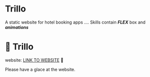 # Trillo
A static website for hotel booking apps .... Skills contain ***FLEX*** box and ***animations***

# :volcano: Trillo

 website: [LINK TO WEBSITE](https://aditya23-1994.github.io/Trillo/) :trumpet:

Please have a glace at the website.
